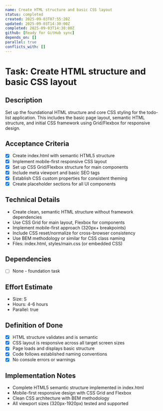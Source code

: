 ```yaml
---
name: Create HTML structure and basic CSS layout
status: completed
created: 2025-09-03T07:55:20Z
updated: 2025-09-03T14:30:00Z
completed: 2025-09-03T14:30:00Z
github: [Ready for GitHub sync]
depends_on: []
parallel: true
conflicts_with: []
---
```


# Task: Create HTML structure and basic CSS layout

## Description
Set up the foundational HTML structure and core CSS styling for the todo-list application. This includes the basic page layout, semantic HTML structure, and initial CSS framework using Grid/Flexbox for responsive design.

## Acceptance Criteria
- [x] Create index.html with semantic HTML5 structure
- [x] Implement mobile-first responsive CSS layout
- [x] Set up CSS Grid/Flexbox structure for main components
- [x] Include meta viewport and basic SEO tags
- [x] Establish CSS custom properties for consistent theming
- [x] Create placeholder sections for all UI components

## Technical Details
- Create clean, semantic HTML structure without framework dependencies
- Use CSS Grid for main layout, Flexbox for components
- Implement mobile-first approach (320px+ breakpoints)
- Include CSS reset/normalize for cross-browser consistency
- Use BEM methodology or similar for CSS class naming
- Files: index.html, styles/main.css (or embedded CSS)

## Dependencies
- [ ] None - foundation task

## Effort Estimate
- Size: S
- Hours: 4-6 hours
- Parallel: true

## Definition of Done
- [x] HTML structure validates and is semantic
- [x] CSS layout is responsive across all target screen sizes
- [x] Page loads and displays basic structure
- [x] Code follows established naming conventions
- [x] No console errors or warnings

## Implementation Notes
- Complete HTML5 semantic structure implemented in index.html
- Mobile-first responsive design with CSS Grid and Flexbox
- Clean CSS architecture with BEM methodology
- All viewport sizes (320px-1920px) tested and supported